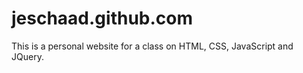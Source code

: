 jeschaad.github.com
===================

This is a personal website for a class on HTML, CSS, JavaScript and JQuery.
